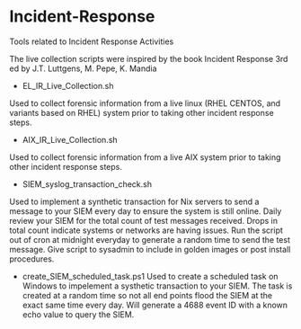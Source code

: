 # Incident-Response
Tools related to Incident Response Activities

The live collection scripts were inspired by the book Incident Response 3rd ed by J.T. Luttgens, M. Pepe, K. Mandia

* EL_IR_Live_Collection.sh

Used to collect forensic information from a live linux (RHEL CENTOS, and variants based on RHEL) system prior to taking other incident response steps.  

* AIX_IR_Live_Collection.sh

Used to collect forensic information from a live AIX system prior to taking other incident response steps. 

* SIEM_syslog_transaction_check.sh

Used to implement a synthetic transaction for Nix servers to send a message to your SIEM every day to ensure the system is still online.  Daily review your SIEM for the total count of test messages received.  Drops in total count indicate systems or networks are having issues.  Run the script out of cron at midnight everyday to generate a random time to send the test message.  Give script to sysadmin to include in golden images or post install procedures.

* create_SIEM_scheduled_task.ps1
Used to create a scheduled task on Windows to impelement a systhetic transaction to your SIEM.   The task is created at a random time so not all end points flood the SIEM at the exact same time every day.  Will generate a 4688 event ID with a known echo value to query the SIEM.
